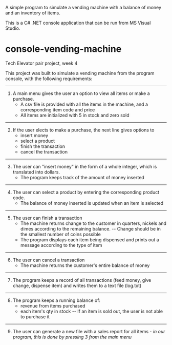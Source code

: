 A simple program to simulate a vending machine with a balance of money and an inventory of items. 

This is a C# .NET console application that can be run from MS Visual Studio.

# console-vending-machine
Tech Elevator pair project, week 4

This project was built to simulate a vending machine from the program console, with the following requirements:

---
1. A main menu gives the user an option to view all items or make a purchase.
    - A csv file is provided with all the items in the machine, and a corresponding item code and price
    - All items are initialized with 5 in stock and zero sold

---
2. If the user elects to make a purchase, the next line gives options to 
    - insert money
    - select a product
    - finish the transaction
    - cancel the transaction
  
---  
3. The user can "insert money" in the form of a whole integer, which is translated into dollars.
    - The program keeps track of the amount of money inserted
 
---
4. The user can select a product by entering the corresponding product code.
    - The balance of money inserted is updated when an item is selected
  
---  
5. The user can finish a transaction
    - The machine returns change to the customer in quarters, nickels and dimes according to the remaining balance.
        -- Change should be in the smallest number of coins possible
    - The program displays each item being dispensed and prints out a message according to the type of item
  
---  
6. The user can cancel a transaction
    - The machine returns the customer's entire balance of money
  
---  
7. The program keeps a record of all transactions (feed money, give change, dispense item) and writes them to a text file (log.txt)

---
8. The program keeps a running balance of:
    - revenue from items purchased
    - each item's qty in stock
        -- If an item is sold out, the user is not able to purchase it

---
9. The user can generate a new file with a sales report for all items - *in our program, this is done by pressing 3 from the main menu*
